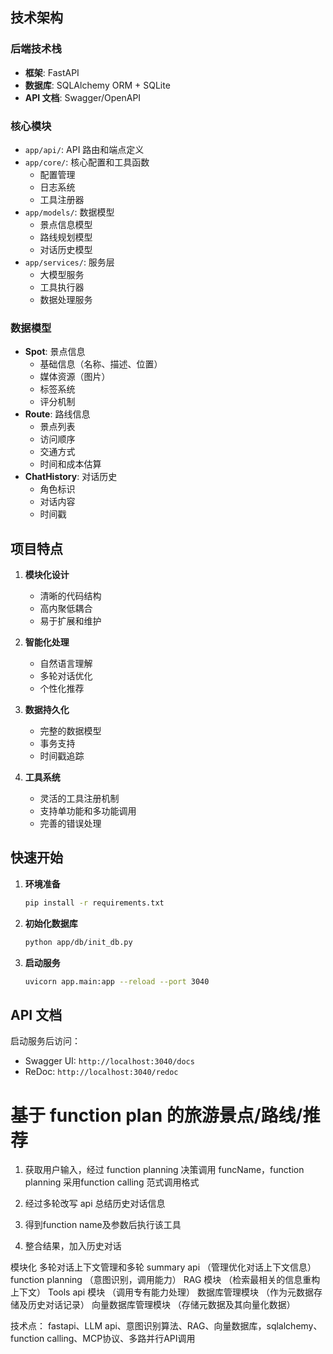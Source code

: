 ## 技术架构

### 后端技术栈
- **框架**: FastAPI
- **数据库**: SQLAlchemy ORM + SQLite
- **API 文档**: Swagger/OpenAPI

### 核心模块
- `app/api/`: API 路由和端点定义
- `app/core/`: 核心配置和工具函数
  - 配置管理
  - 日志系统
  - 工具注册器
- `app/models/`: 数据模型
  - 景点信息模型
  - 路线规划模型
  - 对话历史模型
- `app/services/`: 服务层
  - 大模型服务
  - 工具执行器
  - 数据处理服务

### 数据模型
- **Spot**: 景点信息
  - 基础信息（名称、描述、位置）
  - 媒体资源（图片）
  - 标签系统
  - 评分机制
- **Route**: 路线信息
  - 景点列表
  - 访问顺序
  - 交通方式
  - 时间和成本估算
- **ChatHistory**: 对话历史
  - 角色标识
  - 对话内容
  - 时间戳

## 项目特点

1. **模块化设计**
   - 清晰的代码结构
   - 高内聚低耦合
   - 易于扩展和维护

2. **智能化处理**
   - 自然语言理解
   - 多轮对话优化
   - 个性化推荐

3. **数据持久化**
   - 完整的数据模型
   - 事务支持
   - 时间戳追踪

4. **工具系统**
   - 灵活的工具注册机制
   - 支持单功能和多功能调用
   - 完善的错误处理

## 快速开始

1. **环境准备**
   ```bash
   pip install -r requirements.txt
   ```

2. **初始化数据库**
   ```bash
   python app/db/init_db.py
   ```

3. **启动服务**
   ```bash
   uvicorn app.main:app --reload --port 3040
   ```

## API 文档

启动服务后访问：
- Swagger UI: `http://localhost:3040/docs`
- ReDoc: `http://localhost:3040/redoc`


# 基于 function plan 的旅游景点/路线/推荐
1. 获取用户输入，经过 function planning 决策调用 funcName，function planning 采用function calling 范式调用格式

2. 经过多轮改写 api 总结历史对话信息

3. 得到function name及参数后执行该工具

4. 整合结果，加入历史对话

模块化
多轮对话上下文管理和多轮 summary api （管理优化对话上下文信息）
function planning （意图识别，调用能力）
 RAG 模块 （检索最相关的信息重构上下文）
Tools api 模块 （调用专有能力处理）
数据库管理模块 （作为元数据存储及历史对话记录）
向量数据库管理模块 （存储元数据及其向量化数据）

技术点：
fastapi、LLM api、意图识别算法、RAG、向量数据库，sqlalchemy、function calling、MCP协议、多路并行API调用